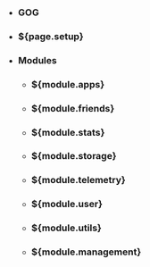 * ### GOG
* ### ${page.setup}
* ### Modules
  * ### ${module.apps}
  * ### ${module.friends}
  * ### ${module.stats}
  * ### ${module.storage}
  * ### ${module.telemetry}
  * ### ${module.user}
  * ### ${module.utils}
  * ### ${module.management}